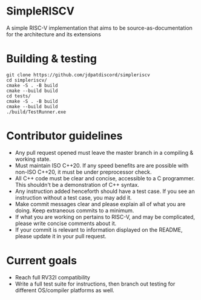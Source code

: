 # SimpleRISCV
A simple RISC-V implementation that aims to be source-as-documentation for the architecture and its extensions

# Building & testing 
```
git clone https://github.com/jdpatdiscord/simpleriscv
cd simpleriscv/
cmake -S . -B build
cmake --build build
cd tests/
cmake -S . -B build
cmake --build build
./build/TestRunner.exe
```

# Contributor guidelines
* Any pull request opened must leave the master branch in a compiling & working state. 
* Must maintain ISO C++20. If any speed benefits are are possible with non-ISO C++20, it must be under preprocessor check.
* All C++ code must be clear and concise, accessible to a C programmer. This shouldn't be a demonstration of C++ syntax.
* Any instruction added henceforth should have a test case. If you see an instruction without a test case, you may add it.
* Make commit messages clear and please explain all of what you are doing. Keep extraneous commits to a minimum.
* If what you are working on pertains to RISC-V, and may be complicated, please write concise comments about it.
* If your commit is relevant to information displayed on the README, please update it in your pull request.

# Current goals
* Reach full RV32I compatibility
* Write a full test suite for instructions, then branch out testing for different OS/compiler platforms as well.
